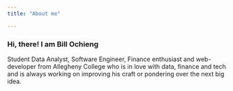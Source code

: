 ```yaml
---
title: "About me"

---
```


### Hi, there! I am **Bill Ochieng**

Student Data Analyst, Software Engineer, Finance enthusiast and web-developer from Allegheny College who is in love with data, finance and tech and is always working on improving his craft or pondering over the next big idea.
